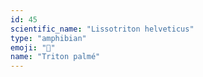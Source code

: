 ```yaml
---
id: 45
scientific_name: "Lissotriton helveticus"
type: "amphibian"
emoji: "🦎"
name: "Triton palmé"
---
```

